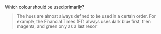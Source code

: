 Which colour should be used primarily?

> The hues are almost always defined to be used in a certain order. For example, the Financial Times (FT) always uses dark blue first, then magenta, and green only as a last resort

